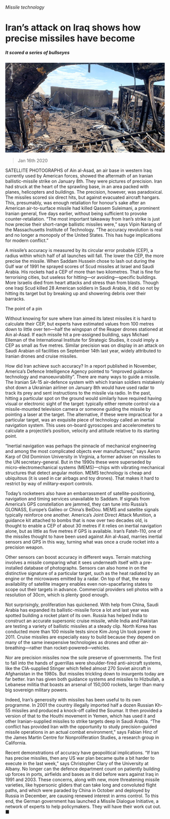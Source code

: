 ###### Missile technology

# Iran’s attack on Iraq shows how precise missiles have become 

##### It scored a series of bullseyes 

![image](images/20200118_STP001_0.jpg) 

> Jan 16th 2020 

SATELLITE PHOTOGRAPHS of Ain al-Asad, an air base in western Iraq currently used by American forces, showed the aftermath of an Iranian ballistic-missile strike on January 8th. They were pictures of precision. Iran had struck at the heart of the sprawling base, in an area packed with planes, helicopters and buildings. The precision, however, was paradoxical. The missiles scored six direct hits, but against evacuated aircraft hangars. This, presumably, was enough retaliation for honour’s sake after an American air-to-surface missile had killed Qassem Suleimani, a prominent Iranian general, five days earlier, without being sufficient to provoke counter-retaliation. “The most important takeaway from Iran’s strike is just how precise their short-range ballistic missiles were,” says Vipin Narang of the Massachusetts Institute of Technology. “The accuracy revolution is real and no longer a monopoly of the United States. This has huge implications for modern conflict.”

A missile’s accuracy is measured by its circular error probable (CEP), a radius within which half of all launches will fall. The lower the CEP, the more precise the missile. When Saddam Hussein chose to lash out during the Gulf war of 1991 he sprayed scores of Scud missiles at Israel and Saudi Arabia. His rockets had a CEP of more than two kilometres. That is fine for terrorising cities, but useless for hitting—or avoiding—specific buildings. More Israelis died from heart attacks and stress than from blasts. Though one Iraqi Scud killed 28 American soldiers in Saudi Arabia, it did so not by hitting its target but by breaking up and showering debris over their barracks.


The point of a pin

Without knowing for sure where Iran aimed its latest missiles it is hard to calculate their CEP, but experts have estimated values from 100 metres down to little over ten—half the wingspan of the Reaper drones stationed at Ain al-Asad. If each missile hit a pre-assigned building, says Michael Elleman of the International Institute for Strategic Studies, it could imply a CEP as small as five metres. Similar precision was on display in an attack on Saudi Arabian oil facilities on September 14th last year, widely attributed to Iranian drones and cruise missiles.

How did Iran achieve such accuracy? In a report published in November, America’s Defence Intelligence Agency pointed to “improved guidance technology and manoeuvrability”. There are many ways to guide a missile. The Iranian SA-15 air-defence system with which Iranian soldiers mistakenly shot down a Ukrainian airliner on January 8th would have used radar to track its prey and sent instructions to the missile via radio. In the past, hitting a particular spot on the ground would similarly have required having visual or electronic sight of the target: typically either remote control via a missile-mounted television camera or someone guiding the missile by pointing a laser at the target. The alternative, if these were impractical for a particular target, was an exquisite piece of technology called an inertial navigation system. This uses on-board gyroscopes and accelerometers to calculate a projectile’s position, velocity and attitude relative to its starting point.

“Inertial navigation was perhaps the pinnacle of mechanical engineering and among the most complicated objects ever manufactured,” says Aaron Karp of Old Dominion University in Virginia, a former adviser on missiles to the UN secretary-general. But in the 1990s these were superseded by micro-electromechanical systems (MEMS)—chips with vibrating mechanical structures that detect angular motion. MEMS technology is cheap and ubiquitous (it is used in car airbags and toy drones). That makes it hard to restrict by way of military-export controls.

Today’s rocketeers also have an embarrassment of satellite-positioning, navigation and timing services unavailable to Saddam. If signals from America’s GPS constellation are jammed, they can tune into Russia’s GLONASS, Europe’s Galileo or China’s BeiDou. MEMS and satellite signals typically reinforce one another. America’s Joint Direct Attack Munition, a guidance kit attached to bombs that is now over two decades old, is thought to enable a CEP of about 30 metres if it relies on inertial navigation alone, but as little as five metres if GPS is available. Iran’s Fateh-110, one of the missiles thought to have been used against Ain al-Asad, marries inertial sensors and GPS in this way, turning what was once a crude rocket into a precision weapon.

Other sensors can boost accuracy in different ways. Terrain matching involves a missile comparing what it sees underneath itself with a pre-installed database of photographs. Sensors can also home in on the distinctive signature of a particular target, such as the heat radiated by an engine or the microwaves emitted by a radar. On top of that, the easy availability of satellite imagery enables even non-spacefaring states to scope out their targets in advance. Commercial providers sell photos with a resolution of 30cm, which is plenty good enough.

Not surprisingly, proliferation has quickened. With help from China, Saudi Arabia has expanded its ballistic-missile force a lot and last year was spotted building a rocket plant of its own. Russia has helped India to construct an accurate supersonic cruise missile, while India and Pakistan are testing a variety of ballistic missiles at a steady clip. North Korea has conducted more than 100 missile tests since Kim Jong Un took power in 2011. Cruise missiles are especially easy to build because they depend on many of the same inexpensive technologies as drones and other air-breathing—rather than rocket-powered—vehicles.

Nor are precision missiles now the sole preserve of governments. The first to fall into the hands of guerrillas were shoulder-fired anti-aircraft systems, like the CIA-supplied Stinger which felled almost 270 Soviet aircraft in Afghanistan in the 1980s. But missiles trickling down to insurgents today are far better. Iran has given both guidance systems and missiles to Hizbullah, a Lebanese militia that boasts an arsenal of 150,000 rockets, larger than many big sovereign military powers.

Indeed, Iran’s generosity with missiles has been useful to its own programme. In 2001 the country illegally imported half a dozen Russian Kh-55 missiles and produced a knock-off called the Soumar. It then provided a version of that to the Houthi movement in Yemen, which has used it and other Iranian-supplied missiles to strike targets deep in Saudi Arabia. “The conflict has provided Iran with the opportunity to study precision-guided missile operations in an actual combat environment,” says Fabian Hinz of the James Martin Centre for Nonproliferation Studies, a research group in California.

Recent demonstrations of accuracy have geopolitical implications. “If Iran has precise missiles, then any US war plan became quite a bit harder to execute in the last week,” says Christopher Clary of the University at Albany. No longer can the defence department count on patiently building up forces in ports, airfields and bases as it did before wars against Iraq in 1991 and 2003. These concerns, along with new, more threatening missile varieties, like hypersonic gliders that can take long and convoluted flight paths, and which were paraded by China in October and deployed by Russia in December, are causing renewed interest in arms control. To this end, the German government has launched a Missile Dialogue Initiative, a network of experts to help policymakers. They will have their work cut out. ■

